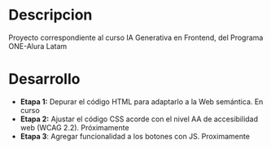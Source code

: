 # Descripcion
Proyecto correspondiente al curso IA Generativa en Frontend, del Programa ONE-Alura Latam
# Desarrollo
+ **Etapa 1:** Depurar el código HTML para adaptarlo a la  Web semántica. En curso
+ **Etapa 2:** Ajustar el código CSS acorde con el nivel AA de accesibilidad web (WCAG 2.2). Próximamente
+ **Etapa 3**: Agregar funcionalidad a los botones con JS. Proximamente
